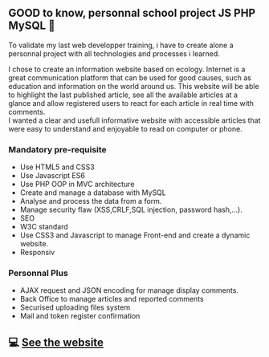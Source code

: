 ## GOOD to know, personnal school project JS PHP MySQL :open_book:
To validate my last web developper training, i have to create alone a personnal project with all technologies and processes i learned.

I chose to create an information website based on ecology. Internet is a great communication platform that can be used for good causes, such as education  and information on the world around us.
This website will be able to highlight the last published article, see all the available articles at a glance and allow registered users to react for 
each article in real time with comments.  
I wanted a clear and usefull informative website with accessible articles that were easy to understand and enjoyable to read on computer or phone.


### Mandatory pre-requisite
* Use HTML5 and CSS3
* Use Javascript ES6
* Use PHP OOP in MVC architecture
* Create and manage a database with MySQL
* Analyse and process the data from a form.
* Manage security flaw (XSS,CRLF,SQL injection, password hash,...).
* SEO
* W3C standard
* Use CSS3 and Javascript to manage Front-end and create a dynamic website.
* Responsiv

###  Personnal Plus
* AJAX request and JSON encoding for manage display comments.
* Back Office to manage articles and reported comments
* Securised uploading files system
* Mail and token register confirmation

## :computer: [See the website](https://celiagaudin.fr/goodToKnow/home)
